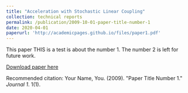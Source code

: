 ```yaml
---
title: "Acceleration with Stochastic Linear Coupling"
collection: technical reports
permalink: /publication/2009-10-01-paper-title-number-1
date: 2020-04-01
paperurl: 'http://academicpages.github.io/files/paper1.pdf'
---
```

This paper THIS is a test is about the number 1. The number 2 is left for future work.

[Download paper here](http://academicpages.github.io/files/paper1.pdf)

Recommended citation: Your Name, You. (2009). "Paper Title Number 1." <i>Journal 1</i>. 1(1).
